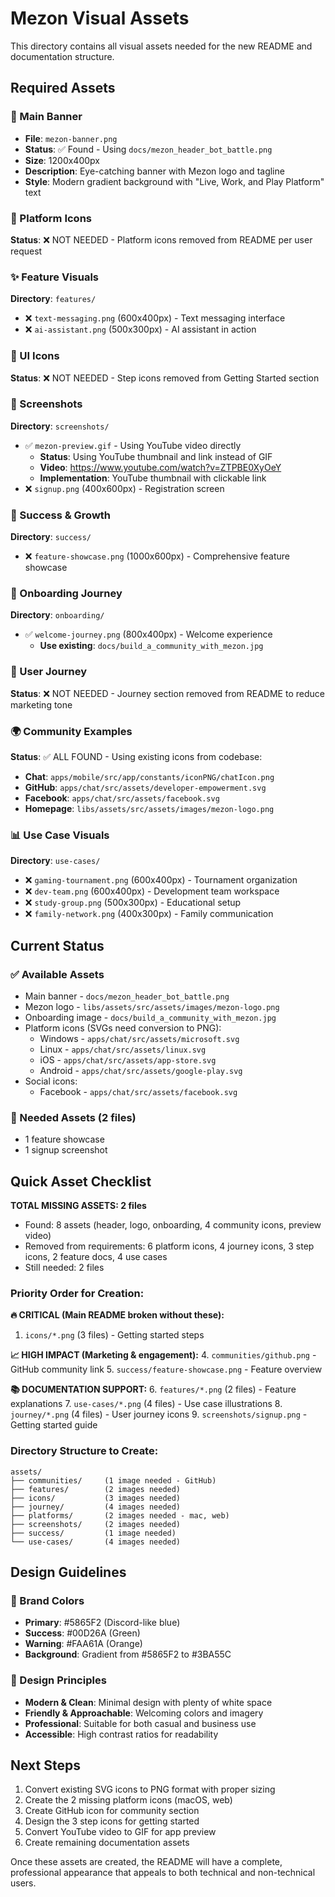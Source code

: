 # Mezon Visual Assets

This directory contains all visual assets needed for the new README and documentation structure.

## Required Assets

### 🎨 Main Banner
- **File**: `mezon-banner.png`
- **Status**: ✅ Found - Using `docs/mezon_header_bot_battle.png`
- **Size**: 1200x400px
- **Description**: Eye-catching banner with Mezon logo and tagline
- **Style**: Modern gradient background with "Live, Work, and Play Platform" text

### 📱 Platform Icons
**Status**: ❌ NOT NEEDED - Platform icons removed from README per user request

### ✨ Feature Visuals
**Directory**: `features/`
- ❌ `text-messaging.png` (600x400px) - Text messaging interface
- ❌ `ai-assistant.png` (500x300px) - AI assistant in action

### 🎯 UI Icons
**Status**: ❌ NOT NEEDED - Step icons removed from Getting Started section

### 📸 Screenshots
**Directory**: `screenshots/`
- ✅ `mezon-preview.gif` - Using YouTube video directly
  - **Status**: Using YouTube thumbnail and link instead of GIF
  - **Video**: https://www.youtube.com/watch?v=ZTPBE0XyOeY
  - **Implementation**: YouTube thumbnail with clickable link
- ❌ `signup.png` (400x600px) - Registration screen

### 🌟 Success & Growth
**Directory**: `success/`
- ❌ `feature-showcase.png` (1000x600px) - Comprehensive feature showcase

### 🚀 Onboarding Journey
**Directory**: `onboarding/`
- ✅ `welcome-journey.png` (800x400px) - Welcome experience
  - **Use existing**: `docs/build_a_community_with_mezon.jpg`

### 🎉 User Journey
**Status**: ❌ NOT NEEDED - Journey section removed from README to reduce marketing tone

### 🌍 Community Examples
**Status**: ✅ ALL FOUND - Using existing icons from codebase:
- **Chat**: `apps/mobile/src/app/constants/iconPNG/chatIcon.png`
- **GitHub**: `apps/chat/src/assets/developer-empowerment.svg`
- **Facebook**: `apps/chat/src/assets/facebook.svg`
- **Homepage**: `libs/assets/src/assets/images/mezon-logo.png`

### 📊 Use Case Visuals
**Directory**: `use-cases/`
- ❌ `gaming-tournament.png` (600x400px) - Tournament organization
- ❌ `dev-team.png` (600x400px) - Development team workspace
- ❌ `study-group.png` (500x300px) - Educational setup
- ❌ `family-network.png` (400x300px) - Family communication

## Current Status

### ✅ Available Assets
- Main banner - `docs/mezon_header_bot_battle.png`
- Mezon logo - `libs/assets/src/assets/images/mezon-logo.png`
- Onboarding image - `docs/build_a_community_with_mezon.jpg`
- Platform icons (SVGs need conversion to PNG):
  - Windows - `apps/chat/src/assets/microsoft.svg`
  - Linux - `apps/chat/src/assets/linux.svg`
  - iOS - `apps/chat/src/assets/app-store.svg`
  - Android - `apps/chat/src/assets/google-play.svg`
- Social icons:
  - Facebook - `apps/chat/src/assets/facebook.svg`

### 🔄 Needed Assets (2 files)
- 1 feature showcase
- 1 signup screenshot

## Quick Asset Checklist

**TOTAL MISSING ASSETS: 2 files** 
- Found: 8 assets (header, logo, onboarding, 4 community icons, preview video)
- Removed from requirements: 6 platform icons, 4 journey icons, 3 step icons, 2 feature docs, 4 use cases
- Still needed: 2 files

### Priority Order for Creation:

**🔥 CRITICAL (Main README broken without these):**
1. `icons/*.png` (3 files) - Getting started steps

**📈 HIGH IMPACT (Marketing & engagement):**
4. `communities/github.png` - GitHub community link
5. `success/feature-showcase.png` - Feature overview

**📚 DOCUMENTATION SUPPORT:**
6. `features/*.png` (2 files) - Feature explanations
7. `use-cases/*.png` (4 files) - Use case illustrations
8. `journey/*.png` (4 files) - User journey icons
9. `screenshots/signup.png` - Getting started guide

### Directory Structure to Create:
```
assets/
├── communities/     (1 image needed - GitHub)
├── features/        (2 images needed)
├── icons/           (3 images needed)
├── journey/         (4 images needed)
├── platforms/       (2 images needed - mac, web)
├── screenshots/     (2 images needed)
├── success/         (1 image needed)
└── use-cases/       (4 images needed)
```

## Design Guidelines

### 🎨 Brand Colors
- **Primary**: #5865F2 (Discord-like blue)
- **Success**: #00D26A (Green)
- **Warning**: #FAA61A (Orange)
- **Background**: Gradient from #5865F2 to #3BA55C

### 📐 Design Principles
- **Modern & Clean**: Minimal design with plenty of white space
- **Friendly & Approachable**: Welcoming colors and imagery
- **Professional**: Suitable for both casual and business use
- **Accessible**: High contrast ratios for readability

## Next Steps

1. Convert existing SVG icons to PNG format with proper sizing
2. Create the 2 missing platform icons (macOS, web)
3. Create GitHub icon for community section
4. Design the 3 step icons for getting started
5. Convert YouTube video to GIF for app preview
6. Create remaining documentation assets

Once these assets are created, the README will have a complete, professional appearance that appeals to both technical and non-technical users.